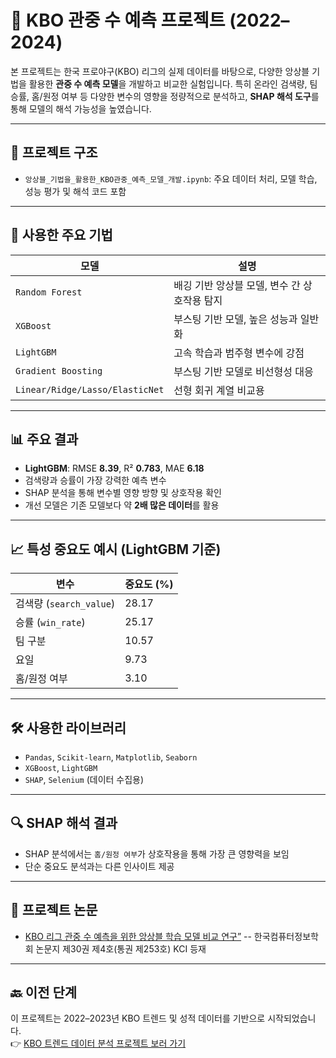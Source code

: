 # 🎯 KBO 관중 수 예측 프로젝트 (2022–2024)

본 프로젝트는 한국 프로야구(KBO) 리그의 실제 데이터를 바탕으로, 다양한 앙상블 기법을 활용한 **관중 수 예측 모델**을 개발하고 비교한 실험입니다. 특히 온라인 검색량, 팀 승률, 홈/원정 여부 등 다양한 변수의 영향을 정량적으로 분석하고, **SHAP 해석 도구**를 통해 모델의 해석 가능성을 높였습니다.

---

## 📂 프로젝트 구조

- `앙상블_기법을_활용한_KBO관중_예측_모델_개발.ipynb`: 주요 데이터 처리, 모델 학습, 성능 평가 및 해석 코드 포함
---

## 🧪 사용한 주요 기법

| 모델 | 설명 |
|------|------|
| `Random Forest` | 배깅 기반 앙상블 모델, 변수 간 상호작용 탐지 |
| `XGBoost` | 부스팅 기반 모델, 높은 성능과 일반화 |
| `LightGBM` | 고속 학습과 범주형 변수에 강점 |
| `Gradient Boosting` | 부스팅 기반 모델로 비선형성 대응 |
| `Linear/Ridge/Lasso/ElasticNet` | 선형 회귀 계열 비교용 |

---

## 📊 주요 결과

- **LightGBM**: RMSE **8.39**, R² **0.783**, MAE **6.18**
- 검색량과 승률이 가장 강력한 예측 변수
- SHAP 분석을 통해 변수별 영향 방향 및 상호작용 확인
- 개선 모델은 기존 모델보다 약 **2배 많은 데이터**를 활용

---

## 📈 특성 중요도 예시 (LightGBM 기준)

| 변수 | 중요도 (%) |
|------|------------|
| 검색량 (`search_value`) | 28.17 |
| 승률 (`win_rate`) | 25.17 |
| 팀 구분 | 10.57 |
| 요일 | 9.73 |
| 홈/원정 여부 | 3.10 |

---

## 🛠️ 사용한 라이브러리

- `Pandas`, `Scikit-learn`, `Matplotlib`, `Seaborn`
- `XGBoost`, `LightGBM`
- `SHAP`, `Selenium` (데이터 수집용)

---

## 🔍 SHAP 해석 결과

- SHAP 분석에서는 `홈/원정 여부`가 상호작용을 통해 가장 큰 영향력을 보임
- 단순 중요도 분석과는 다른 인사이트 제공

---

## 🤝 프로젝트 논문

- [KBO 리그 관중 수 예측을 위한 앙상블 학습 모델 비교 연구”](https://www.dbpia.co.kr/journal/articleDetail?nodeId=NODE12149602)
-- 한국컴퓨터정보학회 논문지 제30권 제4호(통권 제253호) KCI 등재
---

## 🔙 이전 단계

이 프로젝트는 2022–2023년 KBO 트렌드 및 성적 데이터를 기반으로 시작되었습니다.  
👉 [KBO 트렌드 데이터 분석 프로젝트 보러 가기](https://github.com/OhMinSuk/KBO-Analysis)

